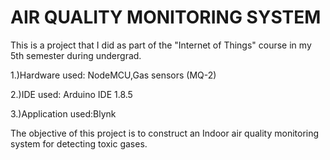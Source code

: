 # AIR QUALITY MONITORING SYSTEM

This is a project that I did as part of the "Internet of Things" course in my 5th semester during undergrad.

1.)Hardware used: NodeMCU,Gas sensors (MQ-2)

2.)IDE used: Arduino IDE 1.8.5

3.)Application used:Blynk

The objective of this project is to construct an Indoor air quality monitoring system for detecting toxic gases.
